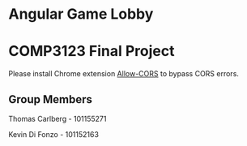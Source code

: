# Angular Game Lobby

# COMP3123 Final Project

Please install Chrome extension [Allow-CORS](https://chrome.google.com/webstore/detail/allow-cors-access-control/lhobafahddgcelffkeicbaginigeejlf) to bypass CORS errors.

## Group Members

Thomas Carlberg - 101155271

Kevin Di Fonzo - 101152163
